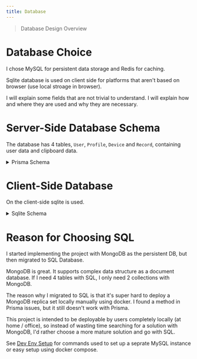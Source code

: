 ```yaml
---
title: Database
---
```


> Database Design Overview

# Database Choice

I chose MySQL for persistent data storage and Redis for caching.

Sqlite database is used on client side for platforms that aren't based on browser (use local stroage in browser).

I will explain some fields that are not trivial to understand. I will explain how and where they are used and why they are necessary.

# Server-Side Database Schema

The database has 4 tables, `User`, `Profile`, `Device` and `Record`, containing user data and clipboard data.

<details>
<summary>Prisma Schema</summary>

```prisma
generator client {
  provider = "prisma-client-js"
}

datasource db {
  provider = "mysql"
  url      = env("DATABASE_URL")
}

enum RecordType {
  IMAGE
  TEXT
}

enum Role {
  ADMIN
  USER
}

enum Theme {
  DARK
  LIGHT
}

enum Platform {
  UNKNOWN

  CLI
  WEB
  DESKTOP
  WINDOWS
  MACOS
  LINUX
  CHROMEOS

  MOBILE
  ANDROID
  IOS
  HARMONYOS
}

model Record {
  id        Int        @id @default(autoincrement())
  createdAt DateTime   @default(now())
  // Adding userId to record violates is not the best schema design but simplifies the code a lot, and could potentially reduce runtime
  // This could be potentially removed later after testing performance
  user      User       @relation(fields: [userId], references: [id])
  userId    Int
  device    Device     @relation(fields: [deviceId], references: [id], onDelete: Cascade, onUpdate: Cascade)
  deviceId  Int
  profile   Profile    @relation(fields: [profileId], references: [id], onDelete: Cascade, onUpdate: Cascade)
  profileId Int
  uuid      String
  type      RecordType @default(TEXT)
  value     String
  expired   Boolean    @default(false)
  deleted   Boolean    @default(false)
  deletedAt DateTime   @default(now())
}

model Profile {
  id          Int      @id @default(autoincrement())
  profileName String
  createdAt   DateTime @default(now())
  userId      Int
  user        User     @relation(fields: [userId], references: [id], onDelete: Cascade, onUpdate: Cascade)
  preferences Json     @default("{}")
  Record      Record[]

  @@unique([userId, profileName], name: "UniqueProfileNameWithinUser")
}

model Device {
  id          Int      @id @default(autoincrement())
  createdAt   DateTime @default(now())
  user        User     @relation(fields: [userId], references: [id], onDelete: Cascade, onUpdate: Cascade)
  userId      Int
  preferences Json     @default("{}")
  deviceName  String   @default("unknown")
  platform    Platform @default(UNKNOWN)
  Record      Record[]

  @@unique([userId, deviceName], name: "UniqueDeviceNameWithinUser")
}

model User {
  id              Int       @id @default(autoincrement())
  activated       Boolean   @default(false)
  createdAt       DateTime  @default(now())
  username        String    @unique
  email           String    @unique
  lastRecordId    Int       @default(0)
  password        String
  recordCount     Int       @default(0)
  recordQuota     Int       @default(5)
  connectionQuota Int       @default(2)
  role            Role      @default(USER)
  preferences     Json      @default("{}")
  tokenVersion    String    @default("0")
  defaultTheme    Theme     @default(DARK)
  profiles        Profile[]
  Device          Device[]
  Record          Record[]
}
```

</details>

# Client-Side Database

On the client-side sqlite is used.

<details>
<summary>Sqlite Schema</summary>

Since TypeORM is used to model the database, I will include the TypeORM entity class here.

[Link to GitHub](https://github.com/CrossCopy/crosscopy-core/blob/develop/src/database/entity/Rec.ts)

```ts
@Entity()
export class Rec extends BaseEntity {
  // Database id of record, is null when record is not uploaded to database yet
  @Column({ type: "varchar", nullable: true })
  id: string | null;

  // uuid of record, used to uniquely identify record within a user when a record has not been uploaded to database yet
  @PrimaryColumn({ type: "varchar" })
  uuid: string;

  // creation time of record
  @CreateDateColumn()
  createdAt: string;

  // device where the record is created (can be customized by user)
  @Column({ type: "varchar", default: "unknown" })
  device: string;

  // profile the record belongs to
  @Column({ type: "varchar", default: "Default" })
  profile: string;

  // type of record, either IMAGE or TEXT
  @Column({ type: "varchar", default: req.RecordType.Text })
  type: string;

  // user id
  @Column({ type: "varchar", nullable: true })
  userId: string;

  // content of record, encrypted string for text, url for image
  @Column({ type: "text", nullable: false })
  value: string;

  // whether is expired
  @Column({ type: "tinyint", default: 0 })
  expired: boolean;

  // whether is deleted
  @Column({ type: "tinyint", default: 0 })
  deleted: boolean;

  // deletion time, null if not deleted
  @Column({ type: "datetime", nullable: true })
  deletedAt: string;

  /**
   * whehter is insync, used to determine whether this record has been uploaded to database yet.
   * After a syned record is deleted in offline mode, it will be marked as deleted and not insync.
   * When connect resumes, all non-insync records will be uploaded/updated. Deleted records will be deleted in cloud DB.
   * Records created in offline mode will be marked as not insync and will be synced after connection is back.
   */
  @Column({ type: "tinyint", default: 0 })
  insync: string;
}
```

</details>

# Reason for Choosing SQL

I started implementing the project with MongoDB as the persistent DB, but then migrated to SQL Database.

MongoDB is great. It supports complex data structure as a document database. If I need 4 tables with SQL, I only need 2 collections with MongoDB.

The reason why I migrated to SQL is that it's super hard to deploy a MongoDB replica set locally manually using docker. I found a method in Prisma issues, but it still doesn't work with Prisma.

This project is intended to be deployable by users completely locally (at home / office), so instead of wasting time searching for a solution with MongoDB, I'd rather choose a more mature solution and go with SQL.

See [Dev Env Setup](../../Development/environment/index.md) for commands used to set up a seprate MySQL instance or easy setup using docker compose.
